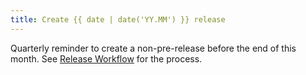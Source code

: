 ```yaml
---
title: Create {{ date | date('YY.MM') }} release
---
```

Quarterly reminder to create a non-pre-release before the end of this month. See [Release Workflow](./release_workflow.md) for the process.
